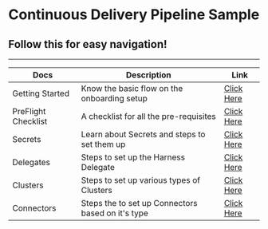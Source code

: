 # Continuous Delivery Pipeline Sample

## Follow this for easy navigation!
***

| Docs | Description | Link |
| --- | --- | --- |
| Getting Started | Know the basic flow on the onboarding setup| [Click Here](https://github.com/rkapoor10/cd-pipeline-sample/blob/docs/docs/GettingStarted.md) 
| PreFlight Checklist | A checklist for all the pre-requisites | [Click Here](https://github.com/rkapoor10/cd-pipeline-sample/blob/docs/docs/PreFlightChecklist.md) |
| Secrets | Learn about Secrets and steps to set them up | [Click Here](https://github.com/rkapoor10/cd-pipeline-sample/tree/docs/docs/secrets) |
| Delegates | Steps to set up the Harness Delegate  | [Click Here](https://github.com/rkapoor10/cd-pipeline-sample/tree/docs/docs/delegates) |
| Clusters | Steps to set up various types of Clusters | [Click Here](https://github.com/rkapoor10/cd-pipeline-sample/tree/docs/docs/clusters) 
| Connectors | Steps the to set up Connectors based on it's type  | [Click Here](https://github.com/rkapoor10/cd-pipeline-sample/tree/docs/docs/connectors) |